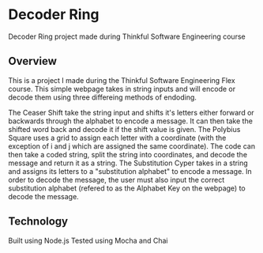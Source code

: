 # Decoder Ring
Decoder Ring project made during Thinkful Software Engineering course

## Overview
This is a project I made during the Thinkful Software Engineering Flex course. This simple webpage takes in string inputs and will encode or decode them using three differeing methods of endoding.

The Ceaser Shift take the string input and shifts it's letters either forward or backwards through the alphabet to encode a message. It can then take the shifted word back and decode it if the shift value is given.
The Polybius Square uses a grid to assign each letter with a coordinate (with the exception of i and j which are assigned the same coordinate). The code can then take a coded string, split the string into coordinates, and decode the message and return it as a string.
The Substitution Cyper takes in a string and assigns its letters to a "substitution alphabet" to encode a message. In order to decode the message, the user must also input the correct substitution alphabet (refered to as the Alphabet Key on the webpage) to decode the message.

## Technology
Built using Node.js
Tested using Mocha and Chai
